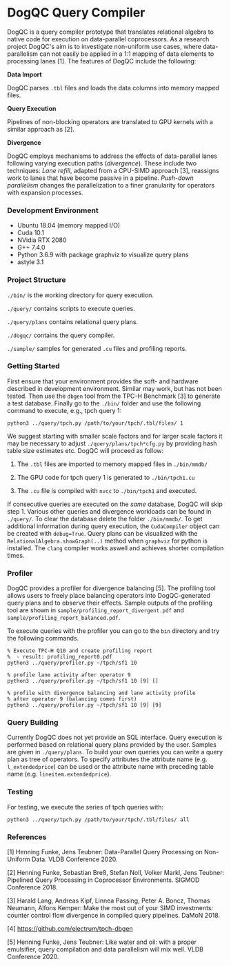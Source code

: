 # DogQC Query Compiler

DogQC is a query compiler prototype that translates relational algebra to native code for execution on data-parallel coprocessors.
As a research project DogQC's aim is to investigate non-uniform use cases, where data-parallelism can not easily be applied in a 1:1 mapping of data elements to processing lanes [1].
The features of DogQC include the following:

**Data Import**

DogQC parses `.tbl` files and loads the data columns into memory mapped files. 

**Query Execution**

Pipelines of non-blocking operators are translated to GPU kernels with a similar approach as [2].

**Divergence**

DogQC employs mechanisms to address the effects of data-parallel lanes following varying execution paths (*divergence*). These include two techniques: *Lane refill*, adapted from a CPU-SIMD approach [3], reassigns work to lanes that have become passive in a pipeline.  *Push-down parallelism* changes the parallelization to a finer granularity for operators with expansion processes.

### Development Environment

- Ubuntu 18.04 (memory mapped I/O)
- Cuda 10.1
- NVidia RTX 2080
- G++ 7.4.0
- Python 3.6.9 with package graphviz to visualize query plans
- astyle 3.1

### Project Structure
`./bin/`   is the working directory for query execution.

`./query/` contains scripts to execute queries.

`./query/plans` contains relational query plans.

`./dogqc/` contains the query compiler.

`./sample/` samples for generated `.cu` files and profiling reports.

### Getting Started
First ensure that your environment provides the soft- and hardware described in development environment. 
Similar may work, but has not been tested.
Then use the `dbgen` tool from the TPC-H Benchmark [3] to generate a test database. 
Finally go to the `./bin/` folder and use the following command to execute, e.g., tpch query 1:
```
python3 ../query/tpch.py /path/to/your/tpch/.tbl/files/ 1
```
We suggest starting with smaller scale factors and for larger scale factors it may be necessary to adjust `./query/plans/tpch*cfg.py` by providing hash table size estimates etc.
DogQC will proceed as follow:

1. The `.tbl` files are imported to memory mapped files in `./bin/mmdb/`

2. The GPU code for tpch query 1 is generated to `./bin/tpch1.cu`

3. The `.cu` file is compiled with `nvcc` to `./bin/tpch1` and executed. 

If consecutive queries are executed on the *same* database, DogQC will skip step 1. 
Various other queries and divergence workloads can be found in `./query/`.
To clear the database delete the folder `./bin/mmdb/`.
To get additional information during query execution, the `CudaCompiler` object can be created with `debug=True`.
Query plans can be visualized with the `RelationalAlgebra.showGraph(..)` method when `graphviz` for python is installed.
The `clang` compiler works aswell and achieves shorter compilation times.

### Profiler
DogQC provides a profiler for divergence balancing [5]. The profiling tool allows users to freely place balancing operators into DogQC-generated query plans and to observe their effects. Sample outputs of the profiling tool are shown in `sample/profiling_report_divergent.pdf` and `sample/profiling_report_balanced.pdf`.

To execute queries with the profiler you can go to the `bin` directory and try the following commands.
```
% Execute TPC-H Q10 and create profiling report
%  - result: profiling_report0.pdf
python3 ../query/profiler.py ~/tpch/sf1 10

% profile lane activity after operator 9
python3 ../query/profiler.py ~/tpch/sf1 10 [9] []

% profile with divergence balancing and lane activity profile
% after operator 9 (balancing comes first)
python3 ../query/profiler.py ~/tpch/sf1 10 [9] [9]
```

### Query Building
Currently DogQC does not yet provide an SQL interface.
Query execution is performed based on relational query plans provided by the user.
Samples are given in `./query/plans`.
To build your own queries you can write a query plan as tree of operators.
To specify attributes the attribute name (e.g. `l_extendedprice`)  can be used or the attribute name with preceding table name (e.g. `lineitem.extendedprice`).

### Testing
For testing, we execute the series of tpch queries with:
```
python3 ../query/tpch.py /path/to/your/tpch/.tbl/files/ all
```

### References
 [1] Henning Funke, Jens Teubner:
Data-Parallel Query Processing on Non-Uniform Data. VLDB Conference 2020.

 [2] Henning Funke, Sebastian Breß, Stefan Noll, Volker Markl, Jens Teubner:
Pipelined Query Processing in Coprocessor Environments. SIGMOD Conference 2018.

 [3] Harald Lang, Andreas Kipf, Linnea Passing, Peter A. Boncz, Thomas Neumann, Alfons Kemper:
Make the most out of your SIMD investments: counter control flow divergence in compiled query pipelines. DaMoN 2018.

 [4] https://github.com/electrum/tpch-dbgen
 
 [5] Henning Funke, Jens Teubner:
 Like water and oil: with a proper emulsifier, query compilation and data parallelism will mix well. VLDB Conference 2020.
